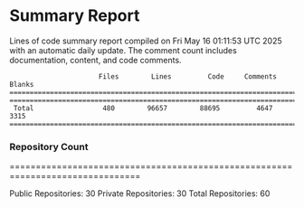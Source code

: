 # Summary Report
Lines of code summary report compiled on Fri May 16 01:11:53 UTC 2025 with an automatic daily update. The comment count includes documentation, content, and code comments.
```
                      Files        Lines         Code     Comments       Blanks
===============================================================================
===============================================================================
 Total                 480        96657        88695         4647         3315
===============================================================================
```

### Repository Count
===============================================================================

Public Repositories: 30
Private Repositories: 30
Total Repositories: 60


